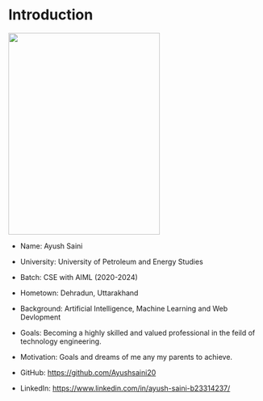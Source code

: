 # Introduction

<img src="https://github.com/Ayushsaini20/devops-2024/assets/73630171/a0075f03-fe52-4816-acd9-85a482079f4e" width="300" height="400" />

* Name: Ayush Saini

* University: University of Petroleum and Energy Studies

* Batch: CSE with AIML (2020-2024)

* Hometown: Dehradun, Uttarakhand

* Background: Artificial Intelligence, Machine Learning and Web Devlopment 

* Goals: Becoming a highly skilled and valued professional in the feild of technology engineering.

* Motivation: Goals and dreams of me any my parents to achieve.

* GitHub: https://github.com/Ayushsaini20

* LinkedIn: https://www.linkedin.com/in/ayush-saini-b23314237/
